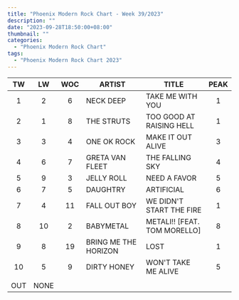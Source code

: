 ```yaml
---
title: "Phoenix Modern Rock Chart - Week 39/2023"
description: ""
date: "2023-09-28T18:50:00+08:00"
thumbnail: ""
categories:
  - "Phoenix Modern Rock Chart"
tags:
  - "Phoenix Modern Rock Chart 2023"
---
```

<!--more-->
|TW|LW|WOC|ARTIST|TITLE|PEAK|
|:----:|:----:|:----:|----|----|:----:|
|1|2|6|NECK DEEP|TAKE ME WITH YOU|1|
|2|1|8|THE STRUTS|TOO GOOD AT RAISING HELL|1|
|3|3|4|ONE OK ROCK|MAKE IT OUT ALIVE|3|
|4|6|7|GRETA VAN FLEET|THE FALLING SKY|4|
|5|9|3|JELLY ROLL|NEED A FAVOR|5|
|6|7|5|DAUGHTRY|ARTIFICIAL|6|
|7|4|11|FALL OUT BOY|WE DIDN'T START THE FIRE|1|
|8|10|2|BABYMETAL|METALI!! [FEAT. TOM MORELLO]|8|
|9|8|19|BRING ME THE HORIZON|LOST|1|
|10|5|9|DIRTY HONEY|WON'T TAKE ME ALIVE|5|
| | | | | | |
|OUT|NONE| | | | |
